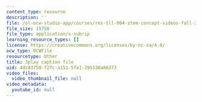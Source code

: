 ```yaml
---
content_type: resource
description: ''
file: /ol-ocw-studio-app/courses/res-tll-004-stem-concept-videos-fall-2013/4dc83759f27ca1515fe1295338a66373_X8DlaW83HJc.srt
file_size: 15750
file_type: application/x-subrip
learning_resource_types: []
license: https://creativecommons.org/licenses/by-nc-sa/4.0/
ocw_type: OCWFile
resourcetype: Other
title: 3play caption file
uid: 4dc83759-f27c-a151-5fe1-295338a66373
video_files:
  video_thumbnail_file: null
video_metadata:
  youtube_id: null
---
```

